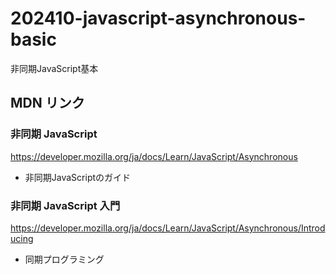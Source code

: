 # 202410-javascript-asynchronous-basic
非同期JavaScript基本

## MDN リンク

### 非同期 JavaScript

https://developer.mozilla.org/ja/docs/Learn/JavaScript/Asynchronous

- 非同期JavaScriptのガイド

### 非同期 JavaScript 入門

https://developer.mozilla.org/ja/docs/Learn/JavaScript/Asynchronous/Introducing

- 同期プログラミング
